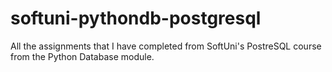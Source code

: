 # softuni-pythondb-postgresql
All the assignments that I have completed from SoftUni's PostreSQL course from the Python Database module.
